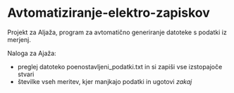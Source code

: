# Avtomatiziranje-elektro-zapiskov
Projekt za Aljaža, program za avtomatično generiranje datoteke s podatki iz merjenj.

Naloga za Ajaža:

+ preglej datoteko poenostavljeni_podatki.txt in si zapiši vse izstopajoče stvari 
+ številke vseh meritev, kjer manjkajo podatki in ugotovi *zakaj*
